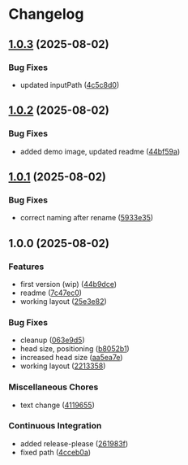 # Changelog

## [1.0.3](https://github.com/Gitsack/passport-image-generator/compare/v1.0.2...v1.0.3) (2025-08-02)


### Bug Fixes

* updated inputPath ([4c5c8d0](https://github.com/Gitsack/passport-image-generator/commit/4c5c8d023f75f800b57491f7545d81872c6dfedb))

## [1.0.2](https://github.com/Gitsack/passport-image-generator/compare/v1.0.1...v1.0.2) (2025-08-02)


### Bug Fixes

* added demo image, updated readme ([44bf59a](https://github.com/Gitsack/passport-image-generator/commit/44bf59a956a3192c0486575c55fd8cb9c397f93d))

## [1.0.1](https://github.com/Gitsack/passport-image-generator/compare/v1.0.0...v1.0.1) (2025-08-02)


### Bug Fixes

* correct naming after rename ([5933e35](https://github.com/Gitsack/passport-image-generator/commit/5933e355fd3cdc411ac399adedd856eb27e11d0b))

## 1.0.0 (2025-08-02)


### Features

* first version (wip) ([44b9dce](https://github.com/Gitsack/passport-image-generator/commit/44b9dce37a30a4356cbbeaa29cd5ccda9f57efc5))
* readme ([7c47ec0](https://github.com/Gitsack/passport-image-generator/commit/7c47ec0d2331a79a418a856bab5d57d27b02f727))
* working layout ([25e3e82](https://github.com/Gitsack/passport-image-generator/commit/25e3e82d80c1e9d8a8220c68ceba97ed435ca87f))


### Bug Fixes

* cleanup ([063e9d5](https://github.com/Gitsack/passport-image-generator/commit/063e9d506c300c5d7cf11accc6034852a9d9d7f9))
* head size, positioning ([b8052b1](https://github.com/Gitsack/passport-image-generator/commit/b8052b1c0444f742e3ca9d966a726044f93e42e3))
* increased head size ([aa5ea7e](https://github.com/Gitsack/passport-image-generator/commit/aa5ea7ee0be1444495ab1ba280734be0485e650e))
* working layout ([2213358](https://github.com/Gitsack/passport-image-generator/commit/22133588ca4bec6d891b0cf7a598858fd1db0dde))


### Miscellaneous Chores

* text change ([4119655](https://github.com/Gitsack/passport-image-generator/commit/411965553de2d3f006e6a530720b434699401d9e))


### Continuous Integration

* added release-please ([261983f](https://github.com/Gitsack/passport-image-generator/commit/261983f4e8b83ce2e259d02ecf2460ab0c47503a))
* fixed path ([4cceb0a](https://github.com/Gitsack/passport-image-generator/commit/4cceb0a7084fb22d20e821a828a6dc62c65e7c23))
